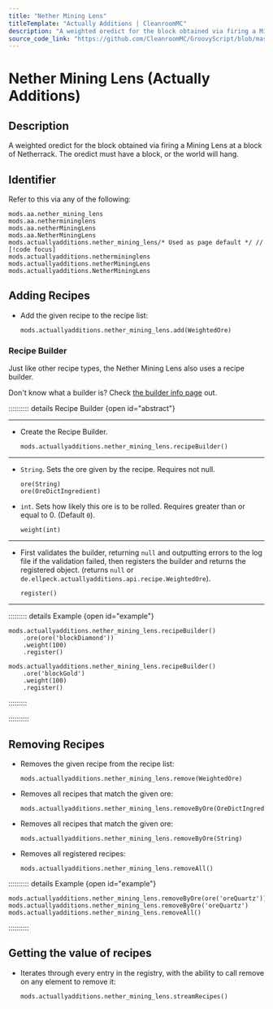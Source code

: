 ```yaml
---
title: "Nether Mining Lens"
titleTemplate: "Actually Additions | CleanroomMC"
description: "A weighted oredict for the block obtained via firing a Mining Lens at a block of Netherrack. The oredict must have a block, or the world will hang."
source_code_link: "https://github.com/CleanroomMC/GroovyScript/blob/master/src/main/java/com/cleanroommc/groovyscript/compat/mods/actuallyadditions/NetherMiningLens.java"
---
```


# Nether Mining Lens (Actually Additions)

## Description

A weighted oredict for the block obtained via firing a Mining Lens at a block of Netherrack. The oredict must have a block, or the world will hang.

## Identifier

Refer to this via any of the following:

```groovy:no-line-numbers {5}
mods.aa.nether_mining_lens
mods.aa.nethermininglens
mods.aa.netherMiningLens
mods.aa.NetherMiningLens
mods.actuallyadditions.nether_mining_lens/* Used as page default */ // [!code focus]
mods.actuallyadditions.nethermininglens
mods.actuallyadditions.netherMiningLens
mods.actuallyadditions.NetherMiningLens
```


## Adding Recipes

- Add the given recipe to the recipe list:

    ```groovy:no-line-numbers
    mods.actuallyadditions.nether_mining_lens.add(WeightedOre)
    ```


### Recipe Builder

Just like other recipe types, the Nether Mining Lens also uses a recipe builder.

Don't know what a builder is? Check [the builder info page](../../getting_started/builder.md) out.

:::::::::: details Recipe Builder {open id="abstract"}

---

- Create the Recipe Builder.

    ```groovy:no-line-numbers
    mods.actuallyadditions.nether_mining_lens.recipeBuilder()
    ```

---

- `String`. Sets the ore given by the recipe. Requires not null.

    ```groovy:no-line-numbers
    ore(String)
    ore(OreDictIngredient)
    ```

- `int`. Sets how likely this ore is to be rolled. Requires greater than or equal to 0. (Default `0`).

    ```groovy:no-line-numbers
    weight(int)
    ```

---

- First validates the builder, returning `null` and outputting errors to the log file if the validation failed, then registers the builder and returns the registered object. (returns `null` or `de.ellpeck.actuallyadditions.api.recipe.WeightedOre`).

    ```groovy:no-line-numbers
    register()
    ```

---

::::::::: details Example {open id="example"}
```groovy:no-line-numbers
mods.actuallyadditions.nether_mining_lens.recipeBuilder()
    .ore(ore('blockDiamond'))
    .weight(100)
    .register()

mods.actuallyadditions.nether_mining_lens.recipeBuilder()
    .ore('blockGold')
    .weight(100)
    .register()
```

:::::::::

::::::::::

## Removing Recipes

- Removes the given recipe from the recipe list:

    ```groovy:no-line-numbers
    mods.actuallyadditions.nether_mining_lens.remove(WeightedOre)
    ```

- Removes all recipes that match the given ore:

    ```groovy:no-line-numbers
    mods.actuallyadditions.nether_mining_lens.removeByOre(OreDictIngredient)
    ```

- Removes all recipes that match the given ore:

    ```groovy:no-line-numbers
    mods.actuallyadditions.nether_mining_lens.removeByOre(String)
    ```

- Removes all registered recipes:

    ```groovy:no-line-numbers
    mods.actuallyadditions.nether_mining_lens.removeAll()
    ```

:::::::::: details Example {open id="example"}
```groovy:no-line-numbers
mods.actuallyadditions.nether_mining_lens.removeByOre(ore('oreQuartz'))
mods.actuallyadditions.nether_mining_lens.removeByOre('oreQuartz')
mods.actuallyadditions.nether_mining_lens.removeAll()
```

::::::::::

## Getting the value of recipes

- Iterates through every entry in the registry, with the ability to call remove on any element to remove it:

    ```groovy:no-line-numbers
    mods.actuallyadditions.nether_mining_lens.streamRecipes()
    ```
